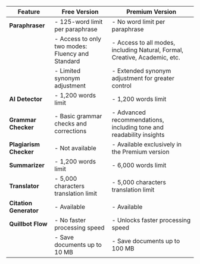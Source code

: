 | **Feature**         | **Free Version**                                               | **Premium Version**                                           |
|---------------------|----------------------------------------------------------------|---------------------------------------------------------------|
| **Paraphraser**     | - 125-word limit per paraphrase                                | - No word limit per paraphrase                                |
|                     | - Access to only two modes: Fluency and Standard               | - Access to all modes, including Natural, Formal, Creative, Academic, etc. |
|                     | - Limited synonym adjustment                                   | - Extended synonym adjustment for greater control             |
| **AI Detector**     | - 1,200 words limit                                            | - 1,200 words limit                                           |
| **Grammar Checker** | - Basic grammar checks and corrections                         | - Advanced recommendations, including tone and readability insights |
| **Plagiarism Checker** | - Not available                                           | - Available exclusively in the Premium version                |
| **Summarizer**      | - 1,200 words limit                                            | - 6,000 words limit                                           |
| **Translator**      | - 5,000 characters translation limit                           | - 5,000 characters translation limit                          |
| **Citation Generator** | - Available                                               | - Available                                                   |
| **Quillbot Flow**   | - No faster processing speed                                   | - Unlocks faster processing speed                             |
|                     | - Save documents up to 10 MB                                  | - Save documents up to 100 MB                                 |
